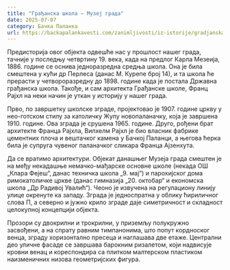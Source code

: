 ```yaml
---
title: "Грађанска школа – Музеј града"
date: 2025-07-07
category: Бачка Паланка
url: https://backapalankavesti.com/zanimljivosti/iz-istorije/gradjanska-skola-muzej-grada/
---
```


Предисторија овог објекта одвешће нас у прошлост нашег града, тачније у последњу четвртину 19. века, када на предлог Карла Мезеија, 1886. године се оснива једноразредна средња школа. Она је била смештена у кући др Перлеса (данас М. Курепе број 14), и та школа ће прерасти у четвороразредну до 1898. године када је постала Државна грађанска школа. Такође, и сам архитекта Грађанске школе, Франц Рајхл на неки начин је уткан у историју у нашег града.

Прво, по завршетку школске зграде, пројектовао је 1907. године цркву у нео-готском стилу за католичку Жупу новопаланачку, која је завршена 1910. године. Ова зграда је срушена 1965. године. Друго, рођени брат архитекте Франца Рајхла, Вилхелм Рајхл је био власник фабрике цементних плоча и вештачког камена у Бачкој Паланци, а његова ћерка била је супруга чувеног паланачког сликара Франца Ајзенхута.

Да се вратимо архитектури. Објекат данашњег Музеја града смештен је на међу некадашње немачко-мађарске основне школе (некада ОШ „Клара Фејеш“, данас техничка школа „9. мај“) и парохијског дома римокатоличке цркве (данас гимназија „20. октобар“ и економска школа „Др Радивој Увалић“). Чеоно је извучена на регулациону линију улице окренуте ка западу. Зграда је једноспратна у облику ћириличног слова П, а северно и јужно крило зграде даје симетричност и складност целокупној концепцији објекта.

Прозори су двокрилни и трокрилни, у приземљу полукружно засвођени, а на спрату равним тимпанонима, што попут кордноског венца, зграду хоризонтално пресеца и наглашава две етаже. Централни део уличне фасаде се завршава барокним ризалетом, који надвисује кровни венац и кореспондира са плитком малтерском пластиком наизменичних низова геометријских фигура.
